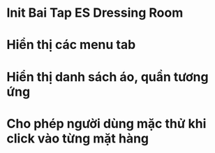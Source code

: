 # Init Bai Tap ES Dressing Room
# Hiển thị các menu tab 
# Hiển thị danh sách áo, quần tương ứng
# Cho phép người dùng mặc thử khi click vào từng mặt hàng